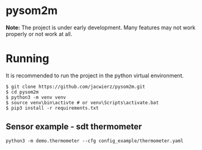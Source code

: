 # pysom2m

**Note:**
The project is under early development. Many features may not work properly or not work at all.

# Running

It is recommended to run the project in the python virtual environment.

```
$ git clone https://github.com/jacwierz/pysom2m.git
$ cd pysom2m
$ python3 -m venv venv
$ source venv\bin\activte # or venv\Scripts\activate.bat
$ pip3 install -r requirements.txt
```

## Sensor example - sdt thermometer

```
python3 -m demo.thermometer --cfg config_example/thermometer.yaml
```



